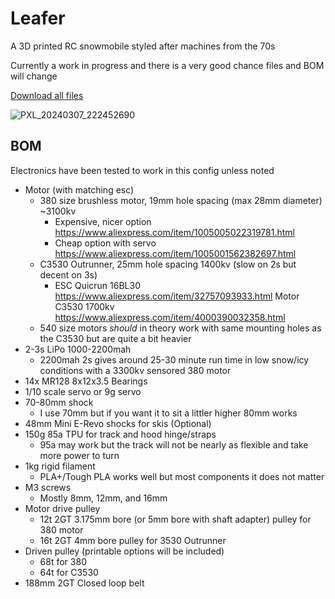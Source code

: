 # Leafer

 A 3D printed RC snowmobile styled after machines from the 70s

Currently a work in progress and there is a very good chance files and BOM will change

[Download all files](https://github.com/KieranL/leafer/archive/refs/heads/main.zip)

![PXL_20240307_222452690](https://github.com/KieranL/leafer/assets/9357961/21b50797-f427-4741-aa0c-8ddf2b3675ce)

## BOM 

Electronics have been tested to work in this config unless noted

- Motor (with matching esc)
  - 380 size brushless motor, 19mm hole spacing (max 28mm diameter) ~3100kv
    - Expensive, nicer option https://www.aliexpress.com/item/1005005022319781.html
    - Cheap option with servo https://www.aliexpress.com/item/1005001562382697.html
  - C3530 Outrunner, 25mm hole spacing 1400kv (slow on 2s but decent on 3s)
    - ESC Quicrun 16BL30 https://www.aliexpress.com/item/32757093933.html Motor C3530 1700kv https://www.aliexpress.com/item/4000390032358.html
  - 540 size motors _should_ in theory work with same mounting holes as the C3530 but are quite a bit heavier
- 2-3s LiPo 1000-2200mah
  - 2200mah 2s gives around 25-30 minute run time in low snow/icy conditions with a 3300kv sensored 380 motor 
- 14x MR128 8x12x3.5 Bearings
- 1/10 scale servo or 9g servo
- 70-80mm shock
  - I use 70mm but if you want it to sit a littler higher 80mm works
- 48mm Mini E-Revo shocks for skis (Optional)
- 150g 85a TPU for track and hood hinge/straps
  - 95a may work but the track will not be nearly as flexible and take more power to turn
- 1kg rigid filament
  - PLA+/Tough PLA works well but most components it does not matter
- M3 screws
  - Mostly 8mm, 12mm, and 16mm
- Motor drive pulley
  - 12t 2GT 3.175mm bore (or 5mm bore with shaft adapter) pulley for 380 motor
  - 16t 2GT 4mm bore pulley for 3530 Outrunner
- Driven pulley (printable options will be included)
  - 68t for 380
  - 64t for C3530
- 188mm 2GT Closed loop belt

